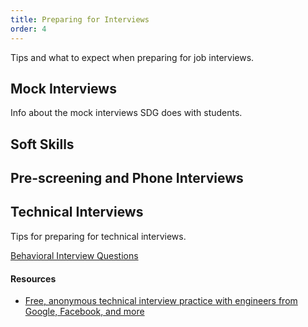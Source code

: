 ```yaml
---
title: Preparing for Interviews
order: 4
---
```


Tips and what to expect when preparing for job interviews.

## Mock Interviews

Info about the mock interviews SDG does with students.

## Soft Skills

## Pre-screening and Phone Interviews

## Technical Interviews

Tips for preparing for technical interviews.

[Behavioral Interview Questions](./assets/behavioral-interview-questions.pdf)

#### Resources

- [Free, anonymous technical interview practice with engineers from Google, Facebook, and more](https://interviewing.io/)
